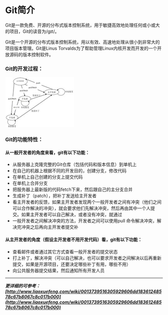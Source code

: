 # Git简介

Git是一款免费、开源的分布式版本控制系统，用于敏捷高效地处理任何或小或大的项目，Git的读音为/gɪt/。

Git是一个开源的分布式版本控制系统，用以有效、高速地处理从很小到非常大的项目版本管理。Git是Linus Torvalds为了帮助管理Linux内核开发而开发的一个开放源码的版本控制软件。

### Git的开发过程：

![image](./imgs/process.jpg)

### Git的功能特性：

#### 从一般开发者的角度来看，git有以下功能：

- 从服务器上克隆完整的Git仓库（包括代码和版本信息）到单机上
- 在自己的机器上根据不同的开发目的，创建分支，修改代码
- 在单机上自己创建的分支上提交代码
- 在单机上合并分支
- 把服务器上最新版的代码fetch下来，然后跟自己的主分支合并
- 生成补丁（patch），把补丁发送给主开发者
- 看主开发者的反馈，如果主开发者发现两个一般开发者之间有冲突（他们之间可以合作解决的冲突），就会要求他们先解决冲突，然后再由其中一个人提交。如果主开发者可以自己解决，或者没有冲突，就通过
- 一般开发者之间解决冲突的方法，开发者之间可以使用pull 命令解决冲突，解决完冲突之后再向主开发者提交补

#### 从主开发者的角度（假设主开发者不用开发代码）看，git有以下功能：

- 查看邮件或者通过其它方式查看一般开发者的提交状态
- 打上补丁，解决冲突（可以自己解决，也可以要求开发者之间解决以后再重新提交，如果是开源项目，还要决定哪些补丁有用，哪些不用）
- 向公共服务器提交结果，然后通知所有开发人员

- - -
***更详细的可参考：[http://www.liaoxuefeng.com/wiki/0013739516305929606dd18361248578c67b8067c8c017b000](http://www.liaoxuefeng.com/wiki/0013739516305929606dd18361248578c67b8067c8c017b000)***